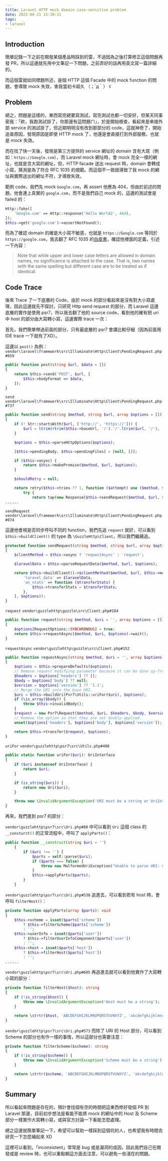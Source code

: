 ```yaml
---
title: Laravel HTTP mock domain case-sensitive problem
date: 2022-08-21 15:30:11
tags:
- laravel
---
```


## Introduction

簡單記錄一下之前在開發某個產品時踩到的雷，不過因為之後打算修正這個問題再發 PR，所以這邊就先用中文筆記一下問題，之前弄好的話再用英文寫一篇詳細的。

而這個雷就如同標題所述，是個 HTTP 這個 Facade 中的 mock function 的問題，會導致 mock 失效，害我當初卡超久 （；´д｀）ゞ

## Problem

總之，問題是這樣的，東西寫完總要寫測試，寫完測試也都一切安好，但某天同事密我：「欸，我跑測試掛了，你那邊有這問題ㄇ」，於是開始檢查，看起來是串接外部 service 的測試掛了，但近期明明沒有改到那部分的 code，這就神奇了，開始追查原因，發現原因是即使 HTTP mock 了，他還是會直接打到外部服務，也就是 mock 失效。

而在找了快一天後，發現是第三方提供的 service 網址的 domain 含有大寫（例如：`https://Google.com`），而 Laravel mock 網址時，會 mock 完全一樣的網址，也就是含大寫的網址，但，HTTP facade 送出 request 時，domain 會轉成小寫，猜測是為了符合 RFC 1035 的規範。而這個不一致就導致了我 mock 的網址與實際送出的網址不符，才導致失效。

範例 code，我們先 mock `Google.com`，再 assert 他應為 404，但由於前述的問題，他會連上真實的 `google.com`，而不是我們自己 mock 的，這邊的測試會是 failed 的：

```php
Http::fake([
    'Google.com' => Http::response('Hello World2', 404),
]);
$this->get('google.com')->assertNotFound();
```

而為了確認 domain 的確是大小寫不敏感，也就是 `https://Google.com` 等同於 `https://google.com`，我去翻了 RFC 1035 的[白皮書](
https://www.rfc-editor.org/rfc/rfc1035)，確認他裡面的定義，引述一下內容：

> Note that while upper and lower case letters are allowed in domain
names, no significance is attached to the case.  That is, two names with
the same spelling but different case are to be treated as if identical.

## Code Trace

後來 Trace 了一下底層的 Code，由於 mock 的部分看起來是沒有對大小寫處理，因此這邊就先不探討，只研究 Http send request 的部分，而 Laravel 這邊底層的實作是使用 psr7，所以我去翻了他的 source code，看到他的確有把 uri 中 host 的部分由大寫轉小寫，這邊實際 trace 一次：

首先，我們簡單帶過前面的部分，只有最底層的 psr7 會講比較仔細（因為前面用 IDE trace 一下就有了XD）。

這邊以 `post()` 為例：
`vendor\laravel\framework\src\Illuminate\Http\Client\PendingRequest.php#659`

```php
public function post(string $url, $data = [])
{
    return $this->send('POST', $url, [
        $this->bodyFormat => $data,
    ]);
}
```

`send`
`vendor\laravel\framework\src\Illuminate\Http\Client\PendingRequest.php#737`

```php
public function send(string $method, string $url, array $options = [])
{
    if (! Str::startsWith($url, ['http://', 'https://'])) {
        $url = ltrim(rtrim($this->baseUrl, '/').'/'.ltrim($url, '/'), '/');
    }

    $options = $this->parseHttpOptions($options);

    [$this->pendingBody, $this->pendingFiles] = [null, []];

    if ($this->async) {
        return $this->makePromise($method, $url, $options);
    }

    $shouldRetry = null;

    return retry($this->tries ?? 1, function ($attempt) use ($method, $url, $options, &$shouldRetry) {
        try {
            return tap(new Response($this->sendRequest($method, $url, $options)), function ($response) use ($attempt, &$shouldRetry) {
......
```

`sendRequest`
`vendor\laravel\framework\src\Illuminate\Http\Client\PendingRequest.php#874`

這邊他會視是否同步呼叫不同的 function，我們先追 `request` 就好，可以看到 `$this->buildClient()` 的 type 為 `\GuzzleHttp\Client`，所以我們繼續追。

```php
protected function sendRequest(string $method, string $url, array $options = [])
{
    $clientMethod = $this->async ? 'requestAsync' : 'request';

    $laravelData = $this->parseRequestData($method, $url, $options);

    return $this->buildClient()->$clientMethod($method, $url, $this->mergeOptions([
        'laravel_data' => $laravelData,
        'on_stats' => function ($transferStats) {
            $this->transferStats = $transferStats;
        },
    ], $options));
}
```

`request`
`vendor\guzzlehttp\guzzle\src\Client.php#184`

```php
public function request(string $method, $uri = '', array $options = []): ResponseInterface
{
    $options[RequestOptions::SYNCHRONOUS] = true;
    return $this->requestAsync($method, $uri, $options)->wait();
}
```

`requestAsync`
`vendor\guzzlehttp\guzzle\src\Client.php#152`

```php
public function requestAsync(string $method, $uri = '', array $options = []): PromiseInterface
{
    $options = $this->prepareDefaults($options);
    // Remove request modifying parameter because it can be done up-front.
    $headers = $options['headers'] ?? [];
    $body = $options['body'] ?? null;
    $version = $options['version'] ?? '1.1';
    // Merge the URI into the base URI.
    $uri = $this->buildUri(Psr7\Utils::uriFor($uri), $options);
    if (\is_array($body)) {
        throw $this->invalidBody();
    }
    $request = new Psr7\Request($method, $uri, $headers, $body, $version);
    // Remove the option so that they are not doubly-applied.
    unset($options['headers'], $options['body'], $options['version']);

    return $this->transfer($request, $options);
}
```

`uriFor`
`vendor\guzzlehttp\psr7\src\Utils.php#400`

```php
public static function uriFor($uri): UriInterface
{
    if ($uri instanceof UriInterface) {
        return $uri;
    }

    if (is_string($uri)) {
        return new Uri($uri);
    }

    throw new \InvalidArgumentException('URI must be a string or UriInterface');
}
```

再來，我們進到 psr7 的部分：

`vendor\guzzlehttp\psr7\src\Uri.php#80` 中可以看到 `Uri` 這個 class 的 `__consturct()` 的正常流程中，呼叫了 `applyParts()`：

```php
public function __construct(string $uri = '')
    {
        if ($uri !== '') {
            $parts = self::parse($uri);
            if ($parts === false) {
                throw new MalformedUriException("Unable to parse URI: $uri");
            }
            $this->applyParts($parts);
        }
    }
```

`vendor\guzzlehttp\psr7\src\Uri.php#538`
追進去，可以看到若有 host 時，會呼叫 `filterHost()`：

```php
private function applyParts(array $parts): void
{
    $this->scheme = isset($parts['scheme'])
        ? $this->filterScheme($parts['scheme'])
        : '';
    $this->userInfo = isset($parts['user'])
        ? $this->filterUserInfoComponent($parts['user'])
        : '';
    $this->host = isset($parts['host'])
        ? $this->filterHost($parts['host'])
        : '';
......
```

`vendor\guzzlehttp\psr7\src\Uri.php#605`
再追進去就可以看到他實作了大寫轉小寫的部分：

```php
private function filterHost($host): string
{
    if (!is_string($host)) {
        throw new \InvalidArgumentException('Host must be a string');
    }

    return \strtr($host, 'ABCDEFGHIJKLMNOPQRSTUVWXYZ', 'abcdefghijklmnopqrstuvwxyz');
}
```

`vendor\guzzlehttp\psr7\src\Uri.php#573`
而除了 URI 的 Host 部分，可以看到 Scheme 的部分也有作一樣的事情，所以這部分也需要注意：

```php
private function filterScheme($scheme): string
{
    if (!is_string($scheme)) {
        throw new \InvalidArgumentException('Scheme must be a string');
    }

    return \strtr($scheme, 'ABCDEFGHIJKLMNOPQRSTUVWXYZ', 'abcdefghijklmnopqrstuvwxyz');
}
```

## Summary

所以看起來問題是存在的，預計會找個有空的時間把這東西修好發個 PR 到 Laravel 那邊，目前初步想法是看能不能將 mock 的網址中的 Host 及 Scheme 部分一樣實作大寫轉小寫，或與官方討論一下看能怎麼處理。

總之這邊就簡單筆記一下，希望可以幫助一樣踩到這個坑的人，也希望我有時間去研究一下怎麼補起來 XD

這裡可以看到，「inconsistent」常常是 bug 或是漏洞的成因，因此我們自己在開發或是 review 時，也可以重點朝這方面去注意，可以避免一些淺在的問題。
